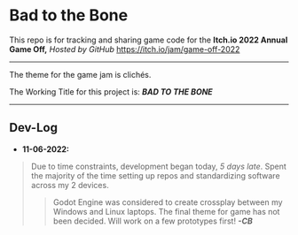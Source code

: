 # Bad to the Bone

This repo is for tracking and sharing game code for the **Itch.io 2022 Annual Game Off,** *Hosted by GitHub* <https://itch.io/jam/game-off-2022>

**********

The theme for the game jam is clichés.

The Working Title for this project is: ***BAD TO THE BONE***

*********
## Dev-Log

* **11-06-2022:**
> Due to time constraints, development began today, *5 days late*.
> Spent the majority of the time setting up repos and 
> standardizing software across my 2 devices.
>> Godot Engine was considered to create crossplay between my Windows and Linux laptops.
> The final theme for game has not been decided.
>> Will work on a few prototypes first! ***-CB***
